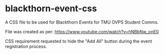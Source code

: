 # blackthorn-event-css
A CSS file to be used for Blackthorn Events for TMU OVPS Student Comms.

File was created as per: 
https://www.youtube.com/watch?v=hNBbNw_onE0

CSS requirement requested to hide the "Add All" button during the event registration process.
